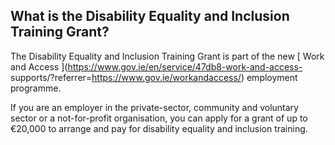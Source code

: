 ##  What is the Disability Equality and Inclusion Training Grant?

The Disability Equality and Inclusion Training Grant is part of the new [ Work
and Access ](https://www.gov.ie/en/service/47db8-work-and-access-
supports/?referrer=https://www.gov.ie/workandaccess/) employment programme.

If you are an employer in the private-sector, community and voluntary sector
or a not-for-profit organisation, you can apply for a grant of up to €20,000
to arrange and pay for disability equality and inclusion training.
